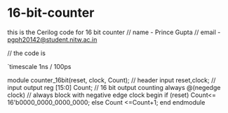# 16-bit-counter
this is the Cerilog code for 16 bit counter 
// name - Prince Gupta
// email - pgph20142@student.nitw.ac.in

// the code is 

`timescale 1ns / 100ps


module counter_16bit(reset, clock, Count); // header 
input reset,clock;                         // input 
output reg [15:0] Count;                   // 16 bit output counting
always @(negedge clock)                    // always block with negative edge clock
begin 
if (reset) Count<= 16'b0000_0000_0000_0000;
else Count <=Count+1;
end
endmodule
